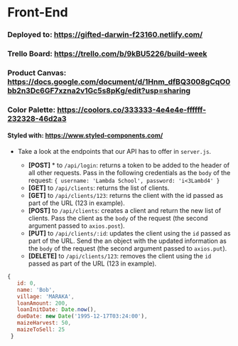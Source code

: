 # Front-End

### Deployed to: https://gifted-darwin-f23160.netlify.com/

### Trello Board: https://trello.com/b/9kBU5226/build-week
### Product Canvas: https://docs.google.com/document/d/1Hnm_dfBQ3008gCqO0bb2n3Dc6GF7xzna2v1Gc5s8pKg/edit?usp=sharing
### Color Palette: https://coolors.co/333333-4e4e4e-ffffff-232328-46d2a3

#### Styled with: https://www.styled-components.com/


* Take a look at the endpoints that our API has to offer in `server.js`.

  * **[POST]** * to `/api/login`: returns a token to be added to the header of all other requests. Pass in the following credentials as the `body` of the request: `{ username: 'Lambda School', password: 'i<3Lambd4' }`
  * **[GET]** to `/api/clients`: returns the list of clients.
  * **[GET]** to `/api/clients/123`: returns the client with the id passed as part of the URL (123 in example).
  * **[POST]** to `/api/clients`: creates a client and return the new list of clients. Pass the client as the `body` of the request (the second argument passed to `axios.post`).
  * **[PUT]** to `/api/clients/:id`: updates the client using the `id` passed as part of the URL. Send the an object with the updated information as the `body` of the request (the second argument passed to `axios.put`).
  * **[DELETE]** to `/api/clients/123`: removes the client using the `id` passed as part of the URL (123 in example).


```js
{
   id: 0,
   name: 'Bob',
   village: 'MARAKA',
   loanAmount: 200,
   loanInitDate: Date.now(),
   dueDate: new Date('1995-12-17T03:24:00'),
   maizeHarvest: 50,
   maizeToSell: 25
 }
```

